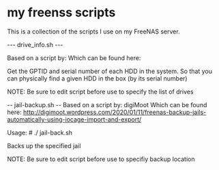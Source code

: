# my freenss scripts
This is a collection of the scripts I use on my FreeNAS server. 

--- drive_info.sh ---

Based on a script by: <TBA>
Which can be found here: <TBA>

Get the GPTID and serial number of each HDD in the system.
So that you can physically find a given HDD in the box (by its serial number)

NOTE: Be sure to edit script before use to specify the list of drives


-- jail-backup.sh --
Based on a script by: digiMoot
Which can be found here: http://digimoot.wordpress.com/2020/01/11/freenas-backup-jails-automatically-using-iocage-import-and-export/

Usage: # ./ jail-back.sh <jailname>

Backs up the specified jail

NOTE: Be sure to edit script before use to specifiy backup location
